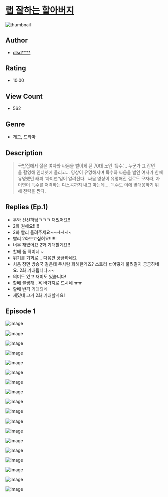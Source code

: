 # [랩 잘하는 할아버지](https://comic.naver.com/challenge/list?titleId=811042)
![thumbnail](https://image-comic.pstatic.net/user_contents_data/challenge_comic/2023/05/25/105239/upload_7233678633502061617_480x623.jpeg)

## Author
- [dlsd****](https://comic.naver.com/artistTitle?id=105239)

## Rating
- 10.00

## View Count
- 562

## Genre
- 개그, 드라마

## Description
> 국밥집에서 젊은 여자와 싸움을 벌이게 된 70대 노인 ‘득수’… 누군가 그 장면을 촬영해 인터넷에 올리고… 영상이 유명해지며 득수와 싸움을 벌인 여자가 한때 유명했던 래퍼 ‘자이연’임이 알려진다.  싸움 영상이 유명해진 걸로도 모자라, 자이연이 득수를 저격하는 디스곡까지 내고 마는데…. 득수도 이에 맞대응하기 위해 전략을 짠다.

## Replies (Ep.1)
- 우와 신선하닼ㅋㅋㅋ 재밌어요!!
- 2화 원해요!!!!!
- 2화 빨리 올려주세요~~~!~!~!~
- 빨리 2화보고싶허요!!!!!!
- 너무 재밌어요 2화 기대할게요!!
- 할배 폼 쥑이네 ~
- 위기를 기회로... 다음편 궁금하네요
- 처음 장면 방송국 같은데 두사람 화해한거죠? 스토리 ㄷ어떻게 풀려갈지 궁금하네요. 2화 기대됩니다.~~
- 의미도 있고 재미도 있습니다!
- 할배 불쌍해.. 욕 바가지로 드시네 ㅠㅠ
- 할배 반격 기대되네
- 재밌네 고거 2화 기대할게요!

## Episode 1
![image](https://image-comic.pstatic.net/user_contents_data/challenge_comic/2023/05/25/105239/upload_3486179952341116210.jpeg)

![image](https://image-comic.pstatic.net/user_contents_data/challenge_comic/2023/05/25/105239/upload_7018351165245370423.jpeg)

![image](https://image-comic.pstatic.net/user_contents_data/challenge_comic/2023/05/25/105239/upload_3703142188065239140.jpeg)

![image](https://image-comic.pstatic.net/user_contents_data/challenge_comic/2023/05/25/105239/upload_7161111965532762679.jpeg)

![image](https://image-comic.pstatic.net/user_contents_data/challenge_comic/2023/05/25/105239/upload_3545520620692910178.jpeg)

![image](https://image-comic.pstatic.net/user_contents_data/challenge_comic/2023/05/25/105239/upload_7293973656342967607.jpeg)

![image](https://image-comic.pstatic.net/user_contents_data/challenge_comic/2023/05/25/105239/upload_4050762694216660790.jpeg)

![image](https://image-comic.pstatic.net/user_contents_data/challenge_comic/2023/05/25/105239/upload_7306585952358838327.jpeg)

![image](https://image-comic.pstatic.net/user_contents_data/challenge_comic/2023/05/25/105239/upload_3631085904123553125.jpeg)

![image](https://image-comic.pstatic.net/user_contents_data/challenge_comic/2023/05/25/105239/upload_7364618370121349221.jpeg)

![image](https://image-comic.pstatic.net/user_contents_data/challenge_comic/2023/05/25/105239/upload_3558796300247197027.jpeg)

![image](https://image-comic.pstatic.net/user_contents_data/challenge_comic/2023/05/25/105239/upload_3558750137807417441.jpeg)

![image](https://image-comic.pstatic.net/user_contents_data/challenge_comic/2023/05/25/105239/upload_3762529217115809122.jpeg)

![image](https://image-comic.pstatic.net/user_contents_data/challenge_comic/2023/05/25/105239/upload_3630801131383775796.jpeg)

![image](https://image-comic.pstatic.net/user_contents_data/challenge_comic/2023/05/25/105239/upload_3991145162945738337.jpeg)

![image](https://image-comic.pstatic.net/user_contents_data/challenge_comic/2023/05/25/105239/upload_3846973921201185382.jpeg)

![image](https://image-comic.pstatic.net/user_contents_data/challenge_comic/2023/05/25/105239/upload_3546694865506297145.jpeg)

![image](https://image-comic.pstatic.net/user_contents_data/challenge_comic/2023/05/25/105239/upload_4122256220855296561.jpeg)

